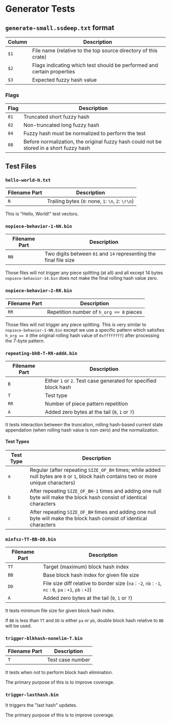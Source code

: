 # Generator Tests

## `generate-small.ssdeep.txt` format

| Column | Description                                                            |
| ------ | ---------------------------------------------------------------------- |
| `$1`   | File name (relative to the top source directory of this crate)         |
| `$2`   | Flags indicating which test should be performed and certain properties |
| `$3`   | Expected fuzzy hash value                                              |

### Flags

| Flag | Description                                                                             |
| ---- | --------------------------------------------------------------------------------------- |
| `01` | Truncated short fuzzy hash                                                              |
| `02` | Non-truncated long fuzzy hash                                                           |
| `04` | Fuzzy hash must be normalized to perform the test                                       |
| `08` | Before normalization, the original fuzzy hash could not be stored in a short fuzzy hash |



## Test Files

### `hello-world-N.txt`

| Filename Part | Description                                        |
| ------------- | -------------------------------------------------- |
| `N`           | Trailing bytes (`0`: none, `1`: `\n`, `2`: `\r\n`) |

This is "Hello, World!" test vectors.


### `nopiece-behavior-1-NN.bin`

| Filename Part | Description                                                       |
| ------------- | ----------------------------------------------------------------- |
| `NN`          | Two digits between `01` and `14` representing the final file size |

Those files will not trigger any piece splitting (at all) and all except
14 bytes `nopiece-behavior-14.bin` does not make the final rolling hash
value zero.


### `nopiece-behavior-2-RR.bin`

| Filename Part | Description                              |
| ------------- | ---------------------------------------- |
| `RR`          | Repetition number of `h_org == 0` pieces |

Those files will not trigger any piece splitting.  This is very similar to
`nopiece-behavior-1-NN.bin` except we use a specific pattern which satisfies
`h_org == 0` (the original rolling hash value of `0xffffffff`) after processing
the 7-byte pattern.


### `repeating-bhB-T-RR-addA.bin`

| Filename Part | Description                                                       |
| ------------- | ----------------------------------------------------------------- |
| `B`           | Either `1` or `2`.  Test case generated for specified block hash  |
| `T`           | Test type                                                         |
| `RR`          | Number of piece pattern repetition                                |
| `A`           | Added zero bytes at the tail (`0`, `1` or `7`)                    |

It tests interaction between the truncation, rolling hash-based current state
appendation (when rolling hash value is non-zero) and the normalization.

#### Test Types

| Test Type | Description                                                                                                                            |
| --------- | -------------------------------------------------------------------------------------------------------------------------------------- |
| `a`       | Regular (after repeating `SIZE_OF_BH` times; while added null bytes are `0` or `1`, block hash contains two or more unique characters) |
| `b`       | After repeating `SIZE_OF_BH-1` times and adding one null byte will make the block hash consist of identical characters                 |
| `c`       | After repeating `SIZE_OF_BH` times and adding one null byte will make the block hash consist of identical characters                   |


### `minfsz-TT-BB-DD.bin`

| Filename Part | Description                                                                                             |
| ------------- | ------------------------------------------------------------------------------------------------------- |
| `TT`          | Target (maximum) block hash index                                                                       |
| `BB`          | Base block hash index for given file size                                                               |
| `DD`          | File size diff relative to border size (`na` : `-2`, `nb` : `-1`, `nc` : `0`, `pa` : `+1`, `pb` : `+2`) |
| `A`           | Added zero bytes at the tail (`0`, `1` or `7`)                                                          |

It tests minimum file size for given block hash index.

If `BB` is less than `TT` and `DD` is either `pa` or `pb`, double block hash
relative to `BB` will be used.


### `trigger-blkhash-nonelim-T.bin`

| Filename Part | Description      |
| ------------- | ---------------- |
| `T`           | Test case number |

It tests when *not* to perform block hash elimination.

The primary purpose of this is to improve coverage.


### `trigger-lasthash.bin`

It triggers the "last hash" updates.

The primary purpose of this is to improve coverage.
